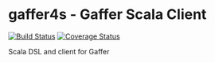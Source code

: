 gaffer4s - Gaffer Scala Client
=========

[![Build Status](https://travis-ci.org/flitte/gaffer4s.svg?branch=master)](https://travis-ci.org/flitte/gaffer4s)
[![Coverage Status](https://coveralls.io/repos/github/flitte/gaffer4s/badge.svg?branch=master)](https://coveralls.io/github/flitte/gaffer4s?branch=master)

Scala DSL and client for Gaffer
